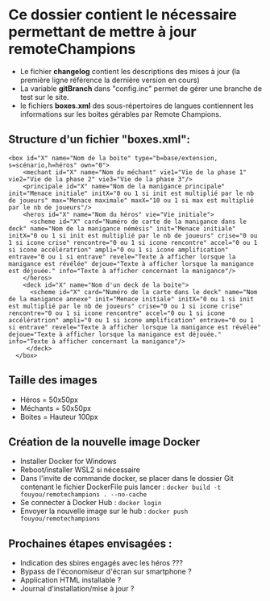 # Ce dossier contient le nécessaire permettant de mettre à jour remoteChampions
- Le fichier **changelog** contient les descriptions des mises à jour (la première ligne référence la dernière version en cours)
- La variable **gitBranch** dans "config.inc" permet de gérer une branche de test sur le site.
- le fichiers **boxes.xml** des sous-répertoires de langues contiennent les informations sur les boites gérables par Remote Champions.

## Structure d'un fichier "boxes.xml":
```
<box id="X" name="Nom de la boite" type="b=base/extension, s=scénario,h=héros" own="0">
    <mechant id="X" name="Nom du méchant" vie1="Vie de la phase 1" vie2="Vie de la phase 2" vie3="Vie de la phase 3"/>
    <principale id="X" name="Nom de la manigance principale" init="Menace initiale" initX="0 ou 1 si init est multiplié par le nb de joueurs" max="Menace maximale" maxX="10 ou 1 si max est multiplié par le nb de joueurs"/>
    <heros id="X" name="Nom du héros" vie="Vie initiale">
      <scheme id="X" card="Numéro de carte de la manigance dans le deck" name="Nom de la manigance némésis" init="Menace initiale" initX="0 ou 1 si init est multiplié par le nb de joueurs" crise="0 ou 1 si icone crise" rencontre="0 ou 1 si icone rencontre" accel="0 ou 1 si icone accélératrion" ampli="0 ou 1 si icone amplification" entrave="0 ou 1 si entrave" revele="Texte à afficher lorsque la manigance est révélée" dejoue="Texte à afficher lorsque la manigance est déjouée." info="Texte à afficher concernant la manigance"/>
    </heros>
    <deck id="X" name="Nom d'un deck de la boite">
      <scheme id="X" card="Numéro de la carte dans le deck" name="Nom de la manigance annexe" init="Menace initiale" initX="0 ou 1 si init est multiplié par le nb de joueurs" crise="0 ou 1 si icone crise" rencontre="0 ou 1 si icone rencontre" accel="0 ou 1 si icone accélératrion" ampli="0 ou 1 si icone amplification" entrave="0 ou 1 si entrave" revele="Texte à afficher lorsque la manigance est révélée" dejoue="Texte à afficher lorsque la manigance est déjouée." info="Texte à afficher concernant la manigance"/>
     </deck>
  </box>
  ```
## Taille des images
- Héros = 50x50px
- Méchants = 50x50px
- Boites = Hauteur 100px

## Création de la nouvelle image Docker
- Installer Docker for Windows
- Reboot/installer WSL2 si nécessaire
- Dans l'invite de commande docker, se placer dans le dossier Git contenant le fichier DockerFile puis lancer :
    ```docker build -t fouyou/remotechampions . --no-cache```
- Se connecter à Docker Hub :
    ```docker login```
- Envoyer la nouvelle image sur le hub :
    ```docker push fouyou/remotechampions```

## Prochaines étapes envisagées :
- Indication des sbires engagés avec les héros ???
- Bypass de l'économiseur d'écran sur smartphone ?
- Application HTML installable ?
- Journal d'installation/mise à jour ?